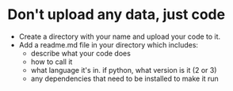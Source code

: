 # Don't upload any data, just code

- Create a directory with your name and upload your code to it.
- Add a readme.md file in your directory which includes: 
  - describe what your code does
  - how to call it
  - what language it's in. if python, what version is it (2 or 3)
  - any dependencies that need to be installed to make it run
